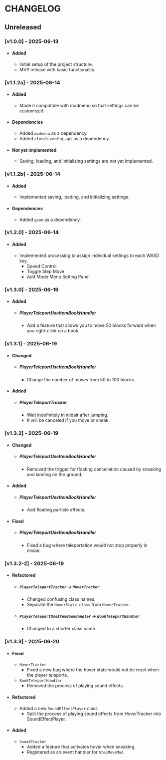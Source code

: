 # CHANGELOG

## Unreleased

### [v1.0.0] - 2025-06-13
- #### Added
  - Initial setup of the project structure.
  - MVP release with basic functionality.

### [v1.1.2a] - 2025-06-14
- #### Added
  - Made it compatible with modmenu so that settings can be customized.
- #### Dependencies
  - Added `modmenu` as a dependency.
  - Added `clotch-config-api` as a dependency.
- #### Not yet implemented
  - Saving, loading, and initializing settings are not yet implemented.

### [v1.1.2b] - 2025-06-14
- #### Added
  - Implemented saving, loading, and initializing settings.
- #### Dependencies
  - Added `gson` as a dependency.

### [v1.2.0] - 2025-06-14
- #### Added
  - Implemented processing to assign individual settings to each WASD key.
    - Speed Control
    - Toggle Step Move
    - Add Mode Menu Setting Panel

### [v1.3.0] - 2025-06-19
- #### Added
  - ##### PlayerTeleportUseItemBookHandler
    - Add a feature that allows you to move 50 blocks forward when you right-click on a book.

### [v1.3.1] - 2025-06-19
- #### Changed
  - ##### PlayerTeleportUseItemBookHandler
    - Change the number of moves from 50 to 100 blocks.
- #### Added
  - ##### PlayerTeleportTracker
    - Wait indefinitely in midair after jumping.
    - It will be canceled if you move or sneak.

### [v1.3.2] - 2025-06-19
- #### Changed
  - ##### PlayerTeleportUseItemBookHandler
    - Removed the trigger for floating cancellation caused by sneaking and landing on the ground.
- #### Added
  - ##### PlayerTeleportUseItemBookHandler
    - Add floating particle effects.
- #### Fixed
  - ##### PlayerTeleportUseItemBookHandler
    - Fixed a bug where teleportation would not stop properly in midair.

### [v1.3.2-2] - 2025-06-19
- #### Refactored
  - ##### `PlayerTeleportTracker` -> `HoverTracker`
    - Changed confusing class names.
    - Separate the `HoverState class` from `HoverTracker`.
  - ##### `PlayerTeleportUseItemBookHandler` -> `BookTeleportHandler`
    - Changed to a shorter class name.

### [v1.3.3] - 2025-06-20
- #### Fixed
  - `HoverTracker`
    - Fixed a new bug where the hover state would not be reset when the player teleports.
  - `BookTeleportHandler`
    - Removed the process of playing sound effects.
- #### Refactored
  - Added a new `SoundEffectPlayer` class
    - Split the process of playing sound effects from HoverTracker into SoundEffectPlayer.
- #### Added
  - `SneakTracker`
    - Added a feature that activates hover when sneaking.
    - Registered as an event handler for `StepMoveMod`.